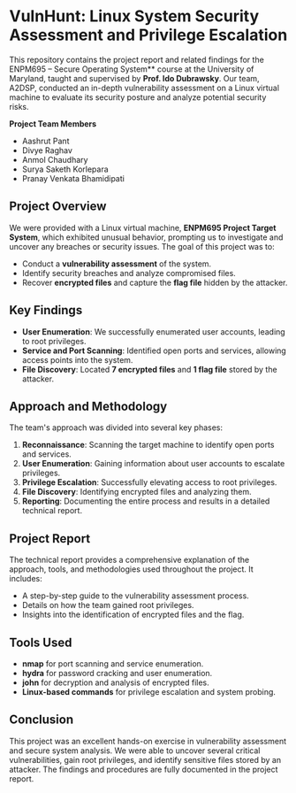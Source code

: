 # **VulnHunt: Linux System Security Assessment and Privilege Escalation**

This repository contains the project report and related findings for the ENPM695 – Secure Operating System** course at the University of Maryland, taught and supervised by **Prof. Ido Dubrawsky**. Our team, A2DSP, conducted an in-depth vulnerability assessment on a Linux virtual machine to evaluate its security posture and analyze potential security risks.

**Project Team Members**
- Aashrut Pant
- Divye Raghav
- Anmol Chaudhary
- Surya Saketh Korlepara
- Pranay Venkata Bhamidipati

## **Project Overview**

We were provided with a Linux virtual machine, **ENPM695 Project Target System**, which exhibited unusual behavior, prompting us to investigate and uncover any breaches or security issues. The goal of this project was to:

- Conduct a **vulnerability assessment** of the system.
- Identify security breaches and analyze compromised files.
- Recover **encrypted files** and capture the **flag file** hidden by the attacker.

## **Key Findings**

- **User Enumeration**: We successfully enumerated user accounts, leading to root privileges.
- **Service and Port Scanning**: Identified open ports and services, allowing access points into the system.
- **File Discovery**: Located **7 encrypted files** and **1 flag file** stored by the attacker.
  
## **Approach and Methodology**

The team's approach was divided into several key phases:

1. **Reconnaissance**: Scanning the target machine to identify open ports and services.
2. **User Enumeration**: Gaining information about user accounts to escalate privileges.
3. **Privilege Escalation**: Successfully elevating access to root privileges.
4. **File Discovery**: Identifying encrypted files and analyzing them.
5. **Reporting**: Documenting the entire process and results in a detailed technical report.

## **Project Report**

The technical report provides a comprehensive explanation of the approach, tools, and methodologies used throughout the project. It includes:

- A step-by-step guide to the vulnerability assessment process.
- Details on how the team gained root privileges.
- Insights into the identification of encrypted files and the flag.

## **Tools Used**

- **nmap** for port scanning and service enumeration.
- **hydra** for password cracking and user enumeration.
- **john** for decryption and analysis of encrypted files.
- **Linux-based commands** for privilege escalation and system probing.

## **Conclusion**

This project was an excellent hands-on exercise in vulnerability assessment and secure system analysis. We were able to uncover several critical vulnerabilities, gain root privileges, and identify sensitive files stored by an attacker. The findings and procedures are fully documented in the project report.
